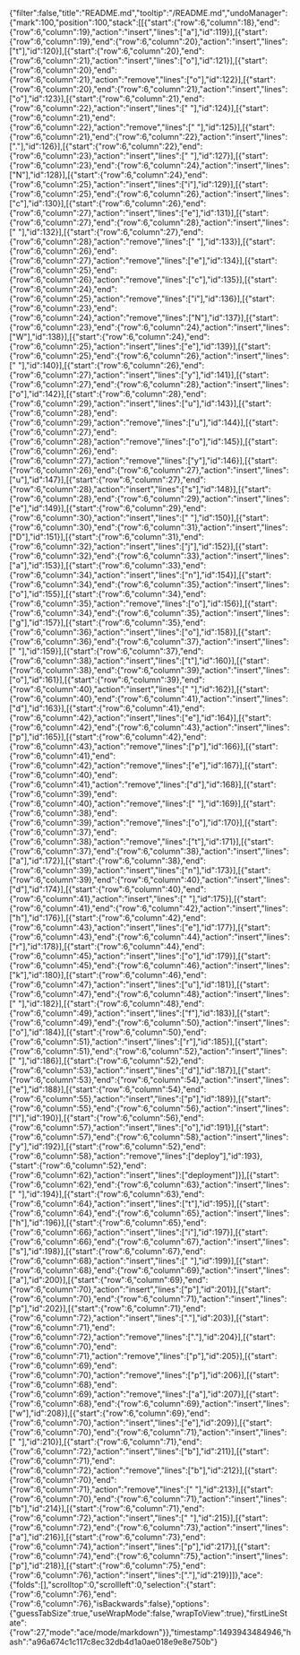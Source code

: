 {"filter":false,"title":"README.md","tooltip":"/README.md","undoManager":{"mark":100,"position":100,"stack":[[{"start":{"row":6,"column":18},"end":{"row":6,"column":19},"action":"insert","lines":["a"],"id":119}],[{"start":{"row":6,"column":19},"end":{"row":6,"column":20},"action":"insert","lines":["t"],"id":120}],[{"start":{"row":6,"column":20},"end":{"row":6,"column":21},"action":"insert","lines":["o"],"id":121}],[{"start":{"row":6,"column":20},"end":{"row":6,"column":21},"action":"remove","lines":["o"],"id":122}],[{"start":{"row":6,"column":20},"end":{"row":6,"column":21},"action":"insert","lines":["o"],"id":123}],[{"start":{"row":6,"column":21},"end":{"row":6,"column":22},"action":"insert","lines":[" "],"id":124}],[{"start":{"row":6,"column":21},"end":{"row":6,"column":22},"action":"remove","lines":[" "],"id":125}],[{"start":{"row":6,"column":21},"end":{"row":6,"column":22},"action":"insert","lines":["."],"id":126}],[{"start":{"row":6,"column":22},"end":{"row":6,"column":23},"action":"insert","lines":[" "],"id":127}],[{"start":{"row":6,"column":23},"end":{"row":6,"column":24},"action":"insert","lines":["N"],"id":128}],[{"start":{"row":6,"column":24},"end":{"row":6,"column":25},"action":"insert","lines":["i"],"id":129}],[{"start":{"row":6,"column":25},"end":{"row":6,"column":26},"action":"insert","lines":["c"],"id":130}],[{"start":{"row":6,"column":26},"end":{"row":6,"column":27},"action":"insert","lines":["e"],"id":131}],[{"start":{"row":6,"column":27},"end":{"row":6,"column":28},"action":"insert","lines":[" "],"id":132}],[{"start":{"row":6,"column":27},"end":{"row":6,"column":28},"action":"remove","lines":[" "],"id":133}],[{"start":{"row":6,"column":26},"end":{"row":6,"column":27},"action":"remove","lines":["e"],"id":134}],[{"start":{"row":6,"column":25},"end":{"row":6,"column":26},"action":"remove","lines":["c"],"id":135}],[{"start":{"row":6,"column":24},"end":{"row":6,"column":25},"action":"remove","lines":["i"],"id":136}],[{"start":{"row":6,"column":23},"end":{"row":6,"column":24},"action":"remove","lines":["N"],"id":137}],[{"start":{"row":6,"column":23},"end":{"row":6,"column":24},"action":"insert","lines":["W"],"id":138}],[{"start":{"row":6,"column":24},"end":{"row":6,"column":25},"action":"insert","lines":["e"],"id":139}],[{"start":{"row":6,"column":25},"end":{"row":6,"column":26},"action":"insert","lines":[" "],"id":140}],[{"start":{"row":6,"column":26},"end":{"row":6,"column":27},"action":"insert","lines":["y"],"id":141}],[{"start":{"row":6,"column":27},"end":{"row":6,"column":28},"action":"insert","lines":["o"],"id":142}],[{"start":{"row":6,"column":28},"end":{"row":6,"column":29},"action":"insert","lines":["u"],"id":143}],[{"start":{"row":6,"column":28},"end":{"row":6,"column":29},"action":"remove","lines":["u"],"id":144}],[{"start":{"row":6,"column":27},"end":{"row":6,"column":28},"action":"remove","lines":["o"],"id":145}],[{"start":{"row":6,"column":26},"end":{"row":6,"column":27},"action":"remove","lines":["y"],"id":146}],[{"start":{"row":6,"column":26},"end":{"row":6,"column":27},"action":"insert","lines":["u"],"id":147}],[{"start":{"row":6,"column":27},"end":{"row":6,"column":28},"action":"insert","lines":["s"],"id":148}],[{"start":{"row":6,"column":28},"end":{"row":6,"column":29},"action":"insert","lines":["e"],"id":149}],[{"start":{"row":6,"column":29},"end":{"row":6,"column":30},"action":"insert","lines":[" "],"id":150}],[{"start":{"row":6,"column":30},"end":{"row":6,"column":31},"action":"insert","lines":["D"],"id":151}],[{"start":{"row":6,"column":31},"end":{"row":6,"column":32},"action":"insert","lines":["j"],"id":152}],[{"start":{"row":6,"column":32},"end":{"row":6,"column":33},"action":"insert","lines":["a"],"id":153}],[{"start":{"row":6,"column":33},"end":{"row":6,"column":34},"action":"insert","lines":["n"],"id":154}],[{"start":{"row":6,"column":34},"end":{"row":6,"column":35},"action":"insert","lines":["o"],"id":155}],[{"start":{"row":6,"column":34},"end":{"row":6,"column":35},"action":"remove","lines":["o"],"id":156}],[{"start":{"row":6,"column":34},"end":{"row":6,"column":35},"action":"insert","lines":["g"],"id":157}],[{"start":{"row":6,"column":35},"end":{"row":6,"column":36},"action":"insert","lines":["o"],"id":158}],[{"start":{"row":6,"column":36},"end":{"row":6,"column":37},"action":"insert","lines":[" "],"id":159}],[{"start":{"row":6,"column":37},"end":{"row":6,"column":38},"action":"insert","lines":["t"],"id":160}],[{"start":{"row":6,"column":38},"end":{"row":6,"column":39},"action":"insert","lines":["o"],"id":161}],[{"start":{"row":6,"column":39},"end":{"row":6,"column":40},"action":"insert","lines":[" "],"id":162}],[{"start":{"row":6,"column":40},"end":{"row":6,"column":41},"action":"insert","lines":["d"],"id":163}],[{"start":{"row":6,"column":41},"end":{"row":6,"column":42},"action":"insert","lines":["e"],"id":164}],[{"start":{"row":6,"column":42},"end":{"row":6,"column":43},"action":"insert","lines":["p"],"id":165}],[{"start":{"row":6,"column":42},"end":{"row":6,"column":43},"action":"remove","lines":["p"],"id":166}],[{"start":{"row":6,"column":41},"end":{"row":6,"column":42},"action":"remove","lines":["e"],"id":167}],[{"start":{"row":6,"column":40},"end":{"row":6,"column":41},"action":"remove","lines":["d"],"id":168}],[{"start":{"row":6,"column":39},"end":{"row":6,"column":40},"action":"remove","lines":[" "],"id":169}],[{"start":{"row":6,"column":38},"end":{"row":6,"column":39},"action":"remove","lines":["o"],"id":170}],[{"start":{"row":6,"column":37},"end":{"row":6,"column":38},"action":"remove","lines":["t"],"id":171}],[{"start":{"row":6,"column":37},"end":{"row":6,"column":38},"action":"insert","lines":["a"],"id":172}],[{"start":{"row":6,"column":38},"end":{"row":6,"column":39},"action":"insert","lines":["n"],"id":173}],[{"start":{"row":6,"column":39},"end":{"row":6,"column":40},"action":"insert","lines":["d"],"id":174}],[{"start":{"row":6,"column":40},"end":{"row":6,"column":41},"action":"insert","lines":[" "],"id":175}],[{"start":{"row":6,"column":41},"end":{"row":6,"column":42},"action":"insert","lines":["h"],"id":176}],[{"start":{"row":6,"column":42},"end":{"row":6,"column":43},"action":"insert","lines":["e"],"id":177}],[{"start":{"row":6,"column":43},"end":{"row":6,"column":44},"action":"insert","lines":["r"],"id":178}],[{"start":{"row":6,"column":44},"end":{"row":6,"column":45},"action":"insert","lines":["o"],"id":179}],[{"start":{"row":6,"column":45},"end":{"row":6,"column":46},"action":"insert","lines":["k"],"id":180}],[{"start":{"row":6,"column":46},"end":{"row":6,"column":47},"action":"insert","lines":["u"],"id":181}],[{"start":{"row":6,"column":47},"end":{"row":6,"column":48},"action":"insert","lines":[" "],"id":182}],[{"start":{"row":6,"column":48},"end":{"row":6,"column":49},"action":"insert","lines":["f"],"id":183}],[{"start":{"row":6,"column":49},"end":{"row":6,"column":50},"action":"insert","lines":["o"],"id":184}],[{"start":{"row":6,"column":50},"end":{"row":6,"column":51},"action":"insert","lines":["r"],"id":185}],[{"start":{"row":6,"column":51},"end":{"row":6,"column":52},"action":"insert","lines":[" "],"id":186}],[{"start":{"row":6,"column":52},"end":{"row":6,"column":53},"action":"insert","lines":["d"],"id":187}],[{"start":{"row":6,"column":53},"end":{"row":6,"column":54},"action":"insert","lines":["e"],"id":188}],[{"start":{"row":6,"column":54},"end":{"row":6,"column":55},"action":"insert","lines":["p"],"id":189}],[{"start":{"row":6,"column":55},"end":{"row":6,"column":56},"action":"insert","lines":["l"],"id":190}],[{"start":{"row":6,"column":56},"end":{"row":6,"column":57},"action":"insert","lines":["o"],"id":191}],[{"start":{"row":6,"column":57},"end":{"row":6,"column":58},"action":"insert","lines":["y"],"id":192}],[{"start":{"row":6,"column":52},"end":{"row":6,"column":58},"action":"remove","lines":["deploy"],"id":193},{"start":{"row":6,"column":52},"end":{"row":6,"column":62},"action":"insert","lines":["deployment"]}],[{"start":{"row":6,"column":62},"end":{"row":6,"column":63},"action":"insert","lines":[" "],"id":194}],[{"start":{"row":6,"column":63},"end":{"row":6,"column":64},"action":"insert","lines":["t"],"id":195}],[{"start":{"row":6,"column":64},"end":{"row":6,"column":65},"action":"insert","lines":["h"],"id":196}],[{"start":{"row":6,"column":65},"end":{"row":6,"column":66},"action":"insert","lines":["i"],"id":197}],[{"start":{"row":6,"column":66},"end":{"row":6,"column":67},"action":"insert","lines":["s"],"id":198}],[{"start":{"row":6,"column":67},"end":{"row":6,"column":68},"action":"insert","lines":[" "],"id":199}],[{"start":{"row":6,"column":68},"end":{"row":6,"column":69},"action":"insert","lines":["a"],"id":200}],[{"start":{"row":6,"column":69},"end":{"row":6,"column":70},"action":"insert","lines":["p"],"id":201}],[{"start":{"row":6,"column":70},"end":{"row":6,"column":71},"action":"insert","lines":["p"],"id":202}],[{"start":{"row":6,"column":71},"end":{"row":6,"column":72},"action":"insert","lines":["."],"id":203}],[{"start":{"row":6,"column":71},"end":{"row":6,"column":72},"action":"remove","lines":["."],"id":204}],[{"start":{"row":6,"column":70},"end":{"row":6,"column":71},"action":"remove","lines":["p"],"id":205}],[{"start":{"row":6,"column":69},"end":{"row":6,"column":70},"action":"remove","lines":["p"],"id":206}],[{"start":{"row":6,"column":68},"end":{"row":6,"column":69},"action":"remove","lines":["a"],"id":207}],[{"start":{"row":6,"column":68},"end":{"row":6,"column":69},"action":"insert","lines":["w"],"id":208}],[{"start":{"row":6,"column":69},"end":{"row":6,"column":70},"action":"insert","lines":["e"],"id":209}],[{"start":{"row":6,"column":70},"end":{"row":6,"column":71},"action":"insert","lines":[" "],"id":210}],[{"start":{"row":6,"column":71},"end":{"row":6,"column":72},"action":"insert","lines":["b"],"id":211}],[{"start":{"row":6,"column":71},"end":{"row":6,"column":72},"action":"remove","lines":["b"],"id":212}],[{"start":{"row":6,"column":70},"end":{"row":6,"column":71},"action":"remove","lines":[" "],"id":213}],[{"start":{"row":6,"column":70},"end":{"row":6,"column":71},"action":"insert","lines":["b"],"id":214}],[{"start":{"row":6,"column":71},"end":{"row":6,"column":72},"action":"insert","lines":[" "],"id":215}],[{"start":{"row":6,"column":72},"end":{"row":6,"column":73},"action":"insert","lines":["a"],"id":216}],[{"start":{"row":6,"column":73},"end":{"row":6,"column":74},"action":"insert","lines":["p"],"id":217}],[{"start":{"row":6,"column":74},"end":{"row":6,"column":75},"action":"insert","lines":["p"],"id":218}],[{"start":{"row":6,"column":75},"end":{"row":6,"column":76},"action":"insert","lines":["."],"id":219}]]},"ace":{"folds":[],"scrolltop":0,"scrollleft":0,"selection":{"start":{"row":6,"column":76},"end":{"row":6,"column":76},"isBackwards":false},"options":{"guessTabSize":true,"useWrapMode":false,"wrapToView":true},"firstLineState":{"row":27,"mode":"ace/mode/markdown"}},"timestamp":1493943484946,"hash":"a96a674c1c117c8ec32db4d1a0ae018e9e8e750b"}
